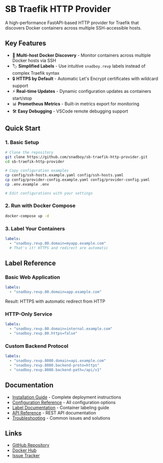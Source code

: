 # SB Traefik HTTP Provider

A high-performance FastAPI-based HTTP provider for Traefik that discovers Docker containers across multiple SSH-accessible hosts.

## Key Features

- 🚀 **Multi-host Docker Discovery** - Monitor containers across multiple Docker hosts via SSH
- 🏷️ **Simplified Labels** - Use intuitive `snadboy.revp` labels instead of complex Traefik syntax
- 🔒 **HTTPS by Default** - Automatic Let's Encrypt certificates with wildcard support
- ⚡ **Real-time Updates** - Dynamic configuration updates as containers start/stop
- 📊 **Prometheus Metrics** - Built-in metrics export for monitoring
- 🛠️ **Easy Debugging** - VSCode remote debugging support

## Quick Start

### 1. Basic Setup

```bash
# Clone the repository
git clone https://github.com/snadboy/sb-traefik-http-provider.git
cd sb-traefik-http-provider

# Copy configuration examples
cp config/ssh-hosts.example.yaml config/ssh-hosts.yaml
cp config/provider-config.example.yaml config/provider-config.yaml
cp .env.example .env

# Edit configurations with your settings
```

### 2. Run with Docker Compose

```bash
docker-compose up -d
```

### 3. Label Your Containers

```yaml
labels:
  - "snadboy.revp.80.domain=myapp.example.com"
  # That's it! HTTPS and redirect are automatic
```

## Label Reference

### Basic Web Application
```yaml
labels:
  - "snadboy.revp.80.domain=app.example.com"
```
Result: HTTPS with automatic redirect from HTTP

### HTTP-Only Service
```yaml
labels:
  - "snadboy.revp.80.domain=internal.example.com"
  - "snadboy.revp.80.https=false"
```

### Custom Backend Protocol
```yaml
labels:
  - "snadboy.revp.8080.domain=api.example.com"
  - "snadboy.revp.8080.backend-proto=https"
  - "snadboy.revp.8080.backend-path=/api/v1"
```

## Documentation

- [Installation Guide](installation.md) - Complete deployment instructions
- [Configuration Reference](configuration.md) - All configuration options
- [Label Documentation](labels.md) - Container labeling guide
- [API Reference](api.md) - REST API documentation
- [Troubleshooting](troubleshooting.md) - Common issues and solutions

## Links

- [GitHub Repository](https://github.com/snadboy/sb-traefik-http-provider)
- [Docker Hub](https://hub.docker.com/r/snadboy/sb-traefik-http-provider)
- [Issue Tracker](https://github.com/snadboy/sb-traefik-http-provider/issues)